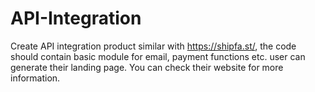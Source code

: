 # API-Integration
Create API integration product similar with https://shipfa.st/, the code should contain basic module for email, payment functions etc. user can generate their landing page. You can check their website for more information.
